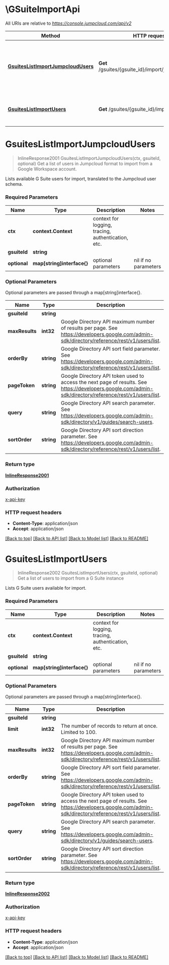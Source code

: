 # \GSuiteImportApi

All URIs are relative to *https://console.jumpcloud.com/api/v2*

Method | HTTP request | Description
------------- | ------------- | -------------
[**GsuitesListImportJumpcloudUsers**](GSuiteImportApi.md#GsuitesListImportJumpcloudUsers) | **Get** /gsuites/{gsuite_id}/import/jumpcloudusers | Get a list of users in Jumpcloud format to import from a Google Workspace account.
[**GsuitesListImportUsers**](GSuiteImportApi.md#GsuitesListImportUsers) | **Get** /gsuites/{gsuite_id}/import/users | Get a list of users to import from a G Suite instance


# **GsuitesListImportJumpcloudUsers**
> InlineResponse2001 GsuitesListImportJumpcloudUsers(ctx, gsuiteId, optional)
Get a list of users in Jumpcloud format to import from a Google Workspace account.

Lists available G Suite users for import, translated to the Jumpcloud user schema.

### Required Parameters

Name | Type | Description  | Notes
------------- | ------------- | ------------- | -------------
 **ctx** | **context.Context** | context for logging, tracing, authentication, etc.
  **gsuiteId** | **string**|  | 
 **optional** | **map[string]interface{}** | optional parameters | nil if no parameters

### Optional Parameters
Optional parameters are passed through a map[string]interface{}.

Name | Type | Description  | Notes
------------- | ------------- | ------------- | -------------
 **gsuiteId** | **string**|  | 
 **maxResults** | **int32**| Google Directory API maximum number of results per page. See https://developers.google.com/admin-sdk/directory/reference/rest/v1/users/list. | 
 **orderBy** | **string**| Google Directory API sort field parameter. See https://developers.google.com/admin-sdk/directory/reference/rest/v1/users/list. | 
 **pageToken** | **string**| Google Directory API token used to access the next page of results. See https://developers.google.com/admin-sdk/directory/reference/rest/v1/users/list. | 
 **query** | **string**| Google Directory API search parameter. See https://developers.google.com/admin-sdk/directory/v1/guides/search-users. | 
 **sortOrder** | **string**| Google Directory API sort direction parameter. See https://developers.google.com/admin-sdk/directory/reference/rest/v1/users/list. | 

### Return type

[**InlineResponse2001**](inline_response_200_1.md)

### Authorization

[x-api-key](../README.md#x-api-key)

### HTTP request headers

 - **Content-Type**: application/json
 - **Accept**: application/json

[[Back to top]](#) [[Back to API list]](../README.md#documentation-for-api-endpoints) [[Back to Model list]](../README.md#documentation-for-models) [[Back to README]](../README.md)

# **GsuitesListImportUsers**
> InlineResponse2002 GsuitesListImportUsers(ctx, gsuiteId, optional)
Get a list of users to import from a G Suite instance

Lists G Suite users available for import.

### Required Parameters

Name | Type | Description  | Notes
------------- | ------------- | ------------- | -------------
 **ctx** | **context.Context** | context for logging, tracing, authentication, etc.
  **gsuiteId** | **string**|  | 
 **optional** | **map[string]interface{}** | optional parameters | nil if no parameters

### Optional Parameters
Optional parameters are passed through a map[string]interface{}.

Name | Type | Description  | Notes
------------- | ------------- | ------------- | -------------
 **gsuiteId** | **string**|  | 
 **limit** | **int32**| The number of records to return at once. Limited to 100. | [default to 10]
 **maxResults** | **int32**| Google Directory API maximum number of results per page. See https://developers.google.com/admin-sdk/directory/reference/rest/v1/users/list. | 
 **orderBy** | **string**| Google Directory API sort field parameter. See https://developers.google.com/admin-sdk/directory/reference/rest/v1/users/list. | 
 **pageToken** | **string**| Google Directory API token used to access the next page of results. See https://developers.google.com/admin-sdk/directory/reference/rest/v1/users/list. | 
 **query** | **string**| Google Directory API search parameter. See https://developers.google.com/admin-sdk/directory/v1/guides/search-users. | 
 **sortOrder** | **string**| Google Directory API sort direction parameter. See https://developers.google.com/admin-sdk/directory/reference/rest/v1/users/list. | 

### Return type

[**InlineResponse2002**](inline_response_200_2.md)

### Authorization

[x-api-key](../README.md#x-api-key)

### HTTP request headers

 - **Content-Type**: application/json
 - **Accept**: application/json

[[Back to top]](#) [[Back to API list]](../README.md#documentation-for-api-endpoints) [[Back to Model list]](../README.md#documentation-for-models) [[Back to README]](../README.md)

